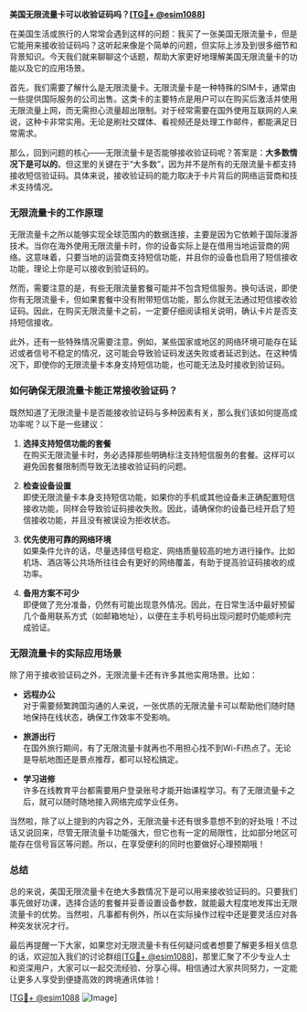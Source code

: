**美国无限流量卡可以收验证码吗？[[TG💪+ @esim1088](https://t.me/s/esim1088)]**

在美国生活或旅行的人常常会遇到这样的问题：我买了一张美国无限流量卡，但是它能用来接收验证码吗？这听起来像是个简单的问题，但实际上涉及到很多细节和背景知识。今天我们就来聊聊这个话题，帮助大家更好地理解美国无限流量卡的功能以及它的应用场景。

首先，我们需要了解什么是无限流量卡。无限流量卡是一种特殊的SIM卡，通常由一些提供国际服务的公司出售。这类卡的主要特点是用户可以在购买后激活并使用无限流量上网，而无需担心流量超出限制。对于经常需要在国外使用互联网的人来说，这种卡非常实用。无论是刷社交媒体、看视频还是处理工作邮件，都能满足日常需求。

那么，回到问题的核心——无限流量卡是否能够接收验证码呢？答案是：**大多数情况下是可以的**。但这里的关键在于“大多数”，因为并不是所有的无限流量卡都支持接收短信验证码。具体来说，接收验证码的能力取决于卡片背后的网络运营商和技术支持情况。

### **无限流量卡的工作原理**

无限流量卡之所以能够实现全球范围内的数据连接，主要是因为它依赖于国际漫游技术。当你在海外使用无限流量卡时，你的设备实际上是在借用当地运营商的网络。这意味着，只要当地的运营商支持短信功能，并且你的设备也启用了短信接收功能，理论上你是可以接收到验证码的。

然而，需要注意的是，有些无限流量套餐可能并不包含短信服务。换句话说，即使你有无限流量卡，但如果套餐中没有附带短信功能，那么你就无法通过短信接收验证码。因此，在购买无限流量卡之前，一定要仔细阅读相关说明，确认卡片是否支持短信接收。

此外，还有一些特殊情况需要注意。例如，某些国家或地区的网络环境可能存在延迟或者信号不稳定的情况，这可能会导致验证码发送失败或者延迟到达。在这种情况下，即使你的无限流量卡本身支持短信功能，也可能无法及时接收到验证码。

### **如何确保无限流量卡能正常接收验证码？**

既然知道了无限流量卡是否能接收验证码与多种因素有关，那么我们该如何提高成功率呢？以下是一些建议：

1. **选择支持短信功能的套餐**  
   在购买无限流量卡时，务必选择那些明确标注支持短信服务的套餐。这样可以避免因套餐限制而导致无法接收验证码的问题。

2. **检查设备设置**  
   即使无限流量卡本身支持短信功能，如果你的手机或其他设备未正确配置短信接收功能，同样会导致验证码接收失败。因此，请确保你的设备已经开启了短信接收功能，并且没有被误设为拒收状态。

3. **优先使用可靠的网络环境**  
   如果条件允许的话，尽量选择信号稳定、网络质量较高的地方进行操作。比如机场、酒店等公共场所往往会有更好的网络覆盖，有助于提高验证码接收的成功率。

4. **备用方案不可少**  
   即便做了充分准备，仍然有可能出现意外情况。因此，在日常生活中最好预留几个备用联系方式（如邮箱地址），以便在主手机号码出现问题时仍能顺利完成验证。

### **无限流量卡的实际应用场景**

除了用于接收验证码之外，无限流量卡还有许多其他实用场景。比如：

- **远程办公**  
  对于需要频繁跨国沟通的人来说，一张优质的无限流量卡可以帮助他们随时随地保持在线状态，确保工作效率不受影响。

- **旅游出行**  
  在国外旅行期间，有了无限流量卡就再也不用担心找不到Wi-Fi热点了。无论是导航地图还是景点推荐，都可以轻松搞定。

- **学习进修**  
  许多在线教育平台都需要用户登录账号才能开始课程学习。有了无限流量卡之后，就可以随时随地接入网络完成学业任务。

当然啦，除了以上提到的内容之外，无限流量卡还有很多意想不到的好处哦！不过话又说回来，尽管无限流量卡功能强大，但它也有一定的局限性，比如部分地区可能存在信号盲区等问题。所以，在享受便利的同时也要做好心理预期哦！

### **总结**

总的来说，美国无限流量卡在绝大多数情况下是可以用来接收验证码的。只要我们事先做好功课，选择合适的套餐并妥善设置设备参数，就能最大程度地发挥出无限流量卡的优势。当然啦，凡事都有例外，所以在实际操作过程中还是要灵活应对各种突发状况才行。

最后再提醒一下大家，如果您对无限流量卡有任何疑问或者想要了解更多相关信息的话，欢迎加入我们的讨论群组[[TG💪+ @esim1088](https://t.me/s/esim1088)]，那里汇聚了不少专业人士和资深用户，大家可以一起交流经验、分享心得。相信通过大家共同努力，一定能让更多人享受到便捷高效的跨境通讯体验！

[[TG💪+ @esim1088](https://t.me/s/esim1088) ![Image](https://i.postimg.cc/4NQfJmqS/Snipaste-2025-05-13-00-14-12.png)]
